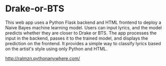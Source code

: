 # Drake-or-BTS

This web app uses a Python Flask backend and HTML frontend to deploy a Naive Bayes machine learning model. Users can input lyrics, and the model predicts whether they are closer to Drake or BTS. The app processes the input in the backend, passes it to the trained model, and displays the prediction on the frontend. It provides a simple way to classify lyrics based on the artist's style using only Python and HTML.

http://ralmzn.pythonanywhere.com/
